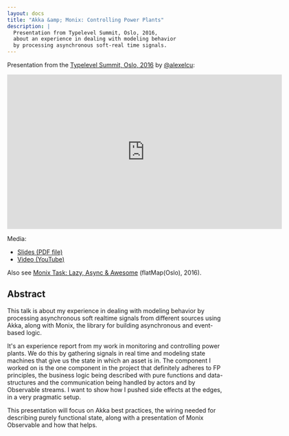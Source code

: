 ```yaml
---
layout: docs
title: "Akka &amp; Monix: Controlling Power Plants"
description: |
  Presentation from Typelevel Summit, Oslo, 2016,
  about an experience in dealing with modeling behavior
  by processing asynchronous soft-real time signals.
---
```


Presentation from the
[Typelevel Summit, Oslo, 2016](http://typelevel.org/event/2016-05-summit-oslo/)
by [@alexelcu](https://twitter.com/alexelcu):

<iframe width="640" height="360" class="presentation"
    src="https://www.youtube.com/embed/CQxviYlAKaY" frameborder="0" allowfullscreen></iframe>

Media: 

- [Slides (PDF file)](/public/pdfs/Akka-Monix.pdf)
- [Video (YouTube)](https://www.youtube.com/watch?v=CQxviYlAKaY)

Also see
[Monix Task: Lazy, Async &amp; Awesome](./2016-task-flatmap-oslo.html)
(flatMap(Oslo), 2016).

## Abstract

This talk is about my experience in dealing with modeling behavior
by processing asynchronous soft realtime signals from different
sources using Akka, along with Monix, the library for building
asynchronous and event-based logic.

It's an experience report from my work in monitoring and controlling
power plants. We do this by gathering signals in real time and
modeling state machines that give us the state in which an asset is in.
The component I worked on is the one component in the project that
definitely adheres to FP principles, the business logic being
described with pure functions and data-structures and the communication
being handled by actors and by Observable streams. I want to show
how I pushed side effects at the edges, in a very pragmatic setup.

This presentation will focus on Akka best practices, the wiring
needed for describing purely functional state, along with a
presentation of Monix Observable and how that helps.
